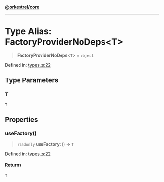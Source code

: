 [**@orkestrel/core**](../index.md)

***

# Type Alias: FactoryProviderNoDeps\<T\>

> **FactoryProviderNoDeps**\<`T`\> = `object`

Defined in: [types.ts:22](https://github.com/orkestrel/core/blob/076093e61b67cd3d4198b173439f047ddbc97abc/src/types.ts#L22)

## Type Parameters

### T

`T`

## Properties

### useFactory()

> `readonly` **useFactory**: () => `T`

Defined in: [types.ts:22](https://github.com/orkestrel/core/blob/076093e61b67cd3d4198b173439f047ddbc97abc/src/types.ts#L22)

#### Returns

`T`
